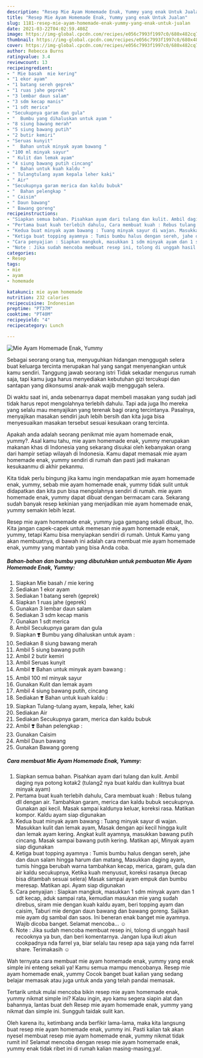 ```yaml
---
description: "Resep Mie Ayam Homemade Enak, Yummy yang enak Untuk Jualan"
title: "Resep Mie Ayam Homemade Enak, Yummy yang enak Untuk Jualan"
slug: 1181-resep-mie-ayam-homemade-enak-yummy-yang-enak-untuk-jualan
date: 2021-03-22T04:02:59.408Z
image: https://img-global.cpcdn.com/recipes/e056c7993f1997c0/680x482cq70/mie-ayam-homemade-enak-yummy-foto-resep-utama.jpg
thumbnail: https://img-global.cpcdn.com/recipes/e056c7993f1997c0/680x482cq70/mie-ayam-homemade-enak-yummy-foto-resep-utama.jpg
cover: https://img-global.cpcdn.com/recipes/e056c7993f1997c0/680x482cq70/mie-ayam-homemade-enak-yummy-foto-resep-utama.jpg
author: Rebecca Burns
ratingvalue: 3.4
reviewcount: 13
recipeingredient:
- " Mie basah  mie kering"
- "1 ekor ayam"
- "1 batang sereh geprek"
- "1 ruas jahe geprek"
- "3 lembar daun salam"
- "3 sdm kecap manis"
- "1 sdt merica"
- "Secukupnya garam dan gula"
- "  Bumbu yang dihaluskan untuk ayam "
- "8 siung bawang merah"
- "5 siung bawang putih"
- "2 butir kemiri"
- "Seruas kunyit"
- "  Bahan untuk minyak ayam bawang "
- "100 ml minyak sayur"
- " Kulit dan lemak ayam"
- "4 siung bawang putih cincang"
- "  Bahan untuk kuah kaldu "
- " Tulangtulang ayam kepala leher kaki"
- " Air"
- "Secukupnya garam merica dan kaldu bubuk"
- "  Bahan pelengkap "
- " Caisim"
- " Daun bawang"
- " Bawang goreng"
recipeinstructions:
- "Siapkan semua bahan. Pisahkan ayam dari tulang dan kulit. Ambil daging nya potong kotak2 (tulang2 nya buat kaldu dan kulitnya buat minyak ayam)"
- "Pertama buat kuah terlebih dahulu, Cara membuat kuah : Rebus tulang dll dengan air. Tambahkan garam, merica dan kaldu bubuk secukupnya. Gunakan api kecil. Masak sampai kaldunya keluar, koreksi rasa. Matikan kompor. Kaldu ayam siap digunakan"
- "Kedua buat minyak ayam bawang : Tuang minyak sayur di wajan. Masukkan kulit dan lemak ayam, Masak dengan api kecil hingga kulit dan lemak ayam kering. Angkat kulit ayamnya, masukkan bawang putih cincang. Masak sampai bawang putih kering. Matikan api, Minyak ayam siap digunakan"
- "Ketiga buat topping ayamnya : Tumis bumbu halus dengan sereh, jahe dan daun salam hingga harum dan matang, Masukkan daging ayam, tumis hingga berubah warna tambahkan kecap, merica, garam, gula dan air kaldu secukupnya, Ketika kuah menyusut, koreksi rasanya (kecap bisa ditambah sesuai selera) Masak sampai ayam empuk dan bumbu meresap. Matikan api. Ayam siap digunakan"
- "Cara penyajian : Siapkan mangkok, masukkan 1 sdm minyak ayam dan 1 sdt kecap, aduk sampai rata, kemudian masukan mie yang sudah direbus, siram mie dengan kuah kaldu ayam, beri topping ayam dan caisim, Taburi mie dengan daun bawang dan bawang goreng. Sajikan mie ayam dg sambal dan saos. Ini beneran enak banget mie ayamnya. Wajib dicoba banget. Selamat mencoba... ☺️"
- "Note : Jika sudah mencoba membuat resep ini, tolong di unggah hasil recooknya ya bun, dan beri komentarnya. Jangan lupa ikuti akun cookpadnya nda farrel ya, biar selalu tau resep apa saja yang nda farrel share. Terimakasih ☺️"
categories:
- Resep
tags:
- mie
- ayam
- homemade

katakunci: mie ayam homemade 
nutrition: 232 calories
recipecuisine: Indonesian
preptime: "PT37M"
cooktime: "PT40M"
recipeyield: "4"
recipecategory: Lunch

---
```



![Mie Ayam Homemade Enak, Yummy](https://img-global.cpcdn.com/recipes/e056c7993f1997c0/680x482cq70/mie-ayam-homemade-enak-yummy-foto-resep-utama.jpg)

Sebagai seorang orang tua, menyuguhkan hidangan menggugah selera buat keluarga tercinta merupakan hal yang sangat menyenangkan untuk kamu sendiri. Tanggung jawab seorang istri Tidak sekadar mengurus rumah saja, tapi kamu juga harus menyediakan kebutuhan gizi tercukupi dan santapan yang dikonsumsi anak-anak wajib menggugah selera.

Di waktu  saat ini, anda sebenarnya dapat membeli masakan yang sudah jadi tidak harus repot mengolahnya terlebih dahulu. Tapi ada juga lho mereka yang selalu mau menyajikan yang terenak bagi orang tercintanya. Pasalnya, menyajikan masakan sendiri jauh lebih bersih dan kita juga bisa menyesuaikan masakan tersebut sesuai kesukaan orang tercinta. 



Apakah anda adalah seorang penikmat mie ayam homemade enak, yummy?. Asal kamu tahu, mie ayam homemade enak, yummy merupakan makanan khas di Indonesia yang sekarang disukai oleh kebanyakan orang dari hampir setiap wilayah di Indonesia. Kamu dapat memasak mie ayam homemade enak, yummy sendiri di rumah dan pasti jadi makanan kesukaanmu di akhir pekanmu.

Kita tidak perlu bingung jika kamu ingin mendapatkan mie ayam homemade enak, yummy, sebab mie ayam homemade enak, yummy tidak sulit untuk didapatkan dan kita pun bisa mengolahnya sendiri di rumah. mie ayam homemade enak, yummy dapat dibuat dengan bermacam cara. Sekarang sudah banyak resep kekinian yang menjadikan mie ayam homemade enak, yummy semakin lebih lezat.

Resep mie ayam homemade enak, yummy juga gampang sekali dibuat, lho. Kita jangan capek-capek untuk memesan mie ayam homemade enak, yummy, tetapi Kamu bisa menyiapkan sendiri di rumah. Untuk Kamu yang akan membuatnya, di bawah ini adalah cara membuat mie ayam homemade enak, yummy yang mantab yang bisa Anda coba.

<!--inarticleads1-->

##### Bahan-bahan dan bumbu yang dibutuhkan untuk pembuatan Mie Ayam Homemade Enak, Yummy:

1. Siapkan  Mie basah / mie kering
1. Sediakan 1 ekor ayam
1. Sediakan 1 batang sereh (geprek)
1. Siapkan 1 ruas jahe (geprek)
1. Gunakan 3 lembar daun salam
1. Sediakan 3 sdm kecap manis
1. Gunakan 1 sdt merica
1. Ambil Secukupnya garam dan gula
1. Siapkan  ❣️ Bumbu yang dihaluskan untuk ayam :
1. Sediakan 8 siung bawang merah
1. Ambil 5 siung bawang putih
1. Ambil 2 butir kemiri
1. Ambil Seruas kunyit
1. Ambil  ❣️ Bahan untuk minyak ayam bawang :
1. Ambil 100 ml minyak sayur
1. Gunakan  Kulit dan lemak ayam
1. Ambil 4 siung bawang putih, cincang
1. Sediakan  ❣️ Bahan untuk kuah kaldu :
1. Siapkan  Tulang-tulang ayam, kepala, leher, kaki
1. Sediakan  Air
1. Sediakan Secukupnya garam, merica dan kaldu bubuk
1. Ambil  ❣️ Bahan pelengkap :
1. Gunakan  Caisim
1. Ambil  Daun bawang
1. Gunakan  Bawang goreng




<!--inarticleads2-->

##### Cara membuat Mie Ayam Homemade Enak, Yummy:

1. Siapkan semua bahan. Pisahkan ayam dari tulang dan kulit. Ambil daging nya potong kotak2 (tulang2 nya buat kaldu dan kulitnya buat minyak ayam)
1. Pertama buat kuah terlebih dahulu, Cara membuat kuah : Rebus tulang dll dengan air. Tambahkan garam, merica dan kaldu bubuk secukupnya. Gunakan api kecil. Masak sampai kaldunya keluar, koreksi rasa. Matikan kompor. Kaldu ayam siap digunakan
1. Kedua buat minyak ayam bawang : Tuang minyak sayur di wajan. Masukkan kulit dan lemak ayam, Masak dengan api kecil hingga kulit dan lemak ayam kering. Angkat kulit ayamnya, masukkan bawang putih cincang. Masak sampai bawang putih kering. Matikan api, Minyak ayam siap digunakan
1. Ketiga buat topping ayamnya : Tumis bumbu halus dengan sereh, jahe dan daun salam hingga harum dan matang, Masukkan daging ayam, tumis hingga berubah warna tambahkan kecap, merica, garam, gula dan air kaldu secukupnya, Ketika kuah menyusut, koreksi rasanya (kecap bisa ditambah sesuai selera) Masak sampai ayam empuk dan bumbu meresap. Matikan api. Ayam siap digunakan
1. Cara penyajian : Siapkan mangkok, masukkan 1 sdm minyak ayam dan 1 sdt kecap, aduk sampai rata, kemudian masukan mie yang sudah direbus, siram mie dengan kuah kaldu ayam, beri topping ayam dan caisim, Taburi mie dengan daun bawang dan bawang goreng. Sajikan mie ayam dg sambal dan saos. Ini beneran enak banget mie ayamnya. Wajib dicoba banget. Selamat mencoba... ☺️
1. Note : Jika sudah mencoba membuat resep ini, tolong di unggah hasil recooknya ya bun, dan beri komentarnya. Jangan lupa ikuti akun cookpadnya nda farrel ya, biar selalu tau resep apa saja yang nda farrel share. Terimakasih ☺️




Wah ternyata cara membuat mie ayam homemade enak, yummy yang enak simple ini enteng sekali ya! Kamu semua mampu mencobanya. Resep mie ayam homemade enak, yummy Cocok banget buat kalian yang sedang belajar memasak atau juga untuk anda yang telah pandai memasak.

Tertarik untuk mulai mencoba bikin resep mie ayam homemade enak, yummy nikmat simple ini? Kalau ingin, ayo kamu segera siapin alat dan bahannya, lantas buat deh Resep mie ayam homemade enak, yummy yang nikmat dan simple ini. Sungguh taidak sulit kan. 

Oleh karena itu, ketimbang anda berfikir lama-lama, maka kita langsung buat resep mie ayam homemade enak, yummy ini. Pasti kalian tak akan nyesel membuat resep mie ayam homemade enak, yummy nikmat tidak rumit ini! Selamat mencoba dengan resep mie ayam homemade enak, yummy enak tidak ribet ini di rumah kalian masing-masing,ya!.

